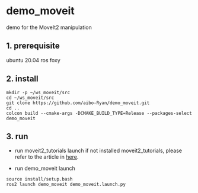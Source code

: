 # demo_moveit
demo for the MoveIt2 manipulation
## 1. prerequisite
ubuntu 20.04
ros foxy
## 2. install
```
mkdir -p ~/ws_moveit/src
cd ~/ws_moveit/src
git clone https://github.com/aibo-Ryan/demo_moveit.git
cd ..
colcon build --cmake-args -DCMAKE_BUILD_TYPE=Release --packages-select demo_moveit
```
## 3. run
+ run moveit2_tutorials launch
if not installed moveit2_tutorials, please refer to the article in [here](https://blog.csdn.net/ryanji/article/details/139467940).

+ run demo_moveit launch

```
source install/setup.bash
ros2 launch demo_moveit demo_moveit.launch.py
```
